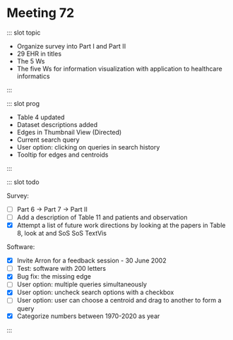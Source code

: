 # Meeting 72

<Meeting index="72" members="Bob, Mohammed, Wang" date="16 June 2020 11:00" nextDate="23 June 2020 11:00">

::: slot topic

- Organize survey into Part I and Part II
- 29 EHR in titles
- The 5 Ws
- The five Ws for information visualization with application to healthcare informatics

:::

::: slot prog

- Table 4 updated
- Dataset descriptions added
- Edges in Thumbnail View (Directed)
- Current search query
- User option: clicking on queries in search history
- Tooltip for edges and centroids

:::

::: slot todo

Survey:

- [ ] Part 6 -> Part 7 -> Part II
- [ ] Add a description of Table 11 and patients and observation
- [x] Attempt a list of future work directions by looking at the papers in Table 8, look at and SoS SoS TextVis

Software:

- [x] Invite Arron for a feedback session - 30 June 2002
- [ ] Test: software with 200 letters
- [x] Bug fix: the missing edge
- [ ] User option: multiple queries simultaneously
- [x] User option: uncheck search options with a checkbox
- [ ] User option: user can choose a centroid and drag to another to form a query
- [x] Categorize numbers between 1970-2020 as year

:::

</Meeting>
